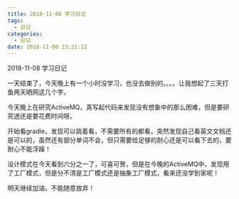 ```yaml
---
title: 2018-11-08 学习日记
tags:
  - 日记
categories:
  - 日记
date: 2018-11-08 23:21:12
---
```


2018-11-08 学习日记

<!-- more -->

一天结束了，今天晚上有一个小时没学习，也没去做别的。。。。让我想起了三天打鱼两天晒网这几个字。

今天晚上在研究ActiveMQ，真写起代码来发现没有想象中的那么困难，但是要研究透还是要花费时间呀。

开始看gradle，发现可以挑着看，不需要所有的都看，突然发现自己看英文文档还是可以的，虽然还有部分单词不会，但只需要给足够的耐心还是可以看下去的，要耐心不能浮躁！

设计模式在今天看到六分之一了，可喜可贺，但是在今晚的ActiveMQ中，发现用了工厂模式，但是分不清是工厂模式还是抽象工厂模式，看来还没学到家呢！

明天继续加油，不能随意放弃！
